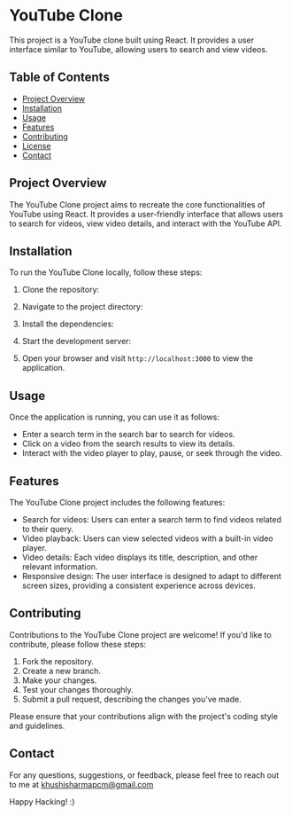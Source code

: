 # YouTube Clone

This project is a YouTube clone built using React. It provides a user interface similar to YouTube, allowing users to search and view videos.

## Table of Contents

- [Project Overview](#project-overview)
- [Installation](#installation)
- [Usage](#usage)
- [Features](#features)
- [Contributing](#contributing)
- [License](#license)
- [Contact](#contact)

## Project Overview

The YouTube Clone project aims to recreate the core functionalities of YouTube using React. It provides a user-friendly interface that allows users to search for videos, view video details, and interact with the YouTube API.

## Installation

To run the YouTube Clone locally, follow these steps:

1. Clone the repository:

2. Navigate to the project directory:

3. Install the dependencies:

4. Start the development server:

5. Open your browser and visit `http://localhost:3000` to view the application.

## Usage

Once the application is running, you can use it as follows:

- Enter a search term in the search bar to search for videos.
- Click on a video from the search results to view its details.
- Interact with the video player to play, pause, or seek through the video.

## Features

The YouTube Clone project includes the following features:

- Search for videos: Users can enter a search term to find videos related to their query.
- Video playback: Users can view selected videos with a built-in video player.
- Video details: Each video displays its title, description, and other relevant information.
- Responsive design: The user interface is designed to adapt to different screen sizes, providing a consistent experience across devices.

## Contributing

Contributions to the YouTube Clone project are welcome! If you'd like to contribute, please follow these steps:

1. Fork the repository.
2. Create a new branch.
3. Make your changes.
4. Test your changes thoroughly.
5. Submit a pull request, describing the changes you've made.

Please ensure that your contributions align with the project's coding style and guidelines.


## Contact

For any questions, suggestions, or feedback, please feel free to reach out to me at khushisharmapcm@gmail.com

Happy Hacking! :)


